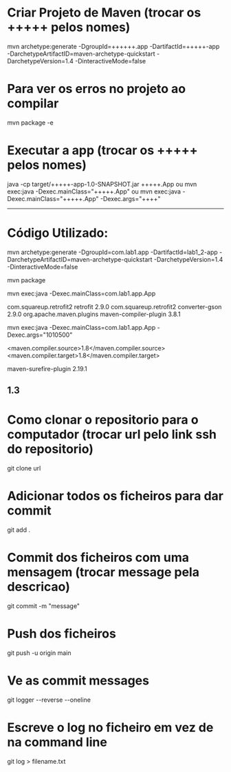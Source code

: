 # Criar Projeto de Maven (trocar os +++++ pelos nomes)
mvn archetype:generate -DgroupId=++++++.app -DartifactId=+++++-app -DarchetypeArtifactID=maven-archetype-quickstart -DarchetypeVersion=1.4 -DinteractiveMode=false

# Para ver os erros no projeto ao compilar
mvn package -e

# Executar a app (trocar os +++++ pelos nomes)
java -cp target/+++++-app-1.0-SNAPSHOT.jar +++++.App
ou
mvn exec:java -Dexec.mainClass="+++++.App"
ou
mvn exec:java -Dexec.mainClass="+++++.App" -Dexec.args="++++"


-------------------------------------

# Código Utilizado:
mvn archetype:generate -DgroupId=com.lab1.app -DartifactId=lab1_2-app -DarchetypeArtifactID=maven-archetype-quickstart -DarchetypeVersion=1.4 -DinteractiveMode=false

mvn package

mvn exec:java -Dexec.mainClass=com.lab1.app.App

<dependency>
  <groupId>com.squareup.retrofit2</groupId>
  <artifactId>retrofit</artifactId>
  <version>2.9.0</version>
</dependency>
<dependency>
  <groupId>com.squareup.retrofit2</groupId>
  <artifactId>converter-gson</artifactId>
  <version>2.9.0</version>
</dependency>
<dependency>
  <groupId>org.apache.maven.plugins</groupId>
  <artifactId>maven-compiler-plugin</artifactId>
  <version>3.8.1</version>
</dependency>

mvn exec:java -Dexec.mainClass=com.lab1.app.App -Dexec.args="1010500"

<maven.compiler.source>1.8</maven.compiler.source>
<maven.compiler.target>1.8</maven.compiler.target>

<plugin>
  <artifactId>maven-surefire-plugin</artifactId>
  <version>2.19.1</version>
</plugin>


## 1.3
# Como clonar o repositorio para o computador (trocar url pelo link ssh do repositorio)
git clone url

# Adicionar todos os ficheiros para dar commit
git add .

# Commit dos ficheiros com uma mensagem (trocar message pela descricao)
git commit -m "message"

# Push dos ficheiros
git push -u origin main

# Ve as commit messages
git logger --reverse --oneline

# Escreve o log no ficheiro em vez de na command line
git log > filename.txt
